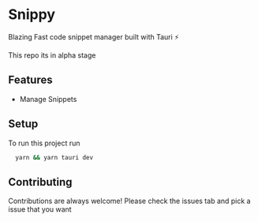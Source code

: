 
# Snippy 

Blazing Fast code snippet manager built with Tauri ⚡️

This repo its in alpha stage

## Features

- Manage Snippets


## Setup

To run this project run

```bash
  yarn && yarn tauri dev
```


## Contributing

Contributions are always welcome!
Please check the issues tab and pick a issue that you want
